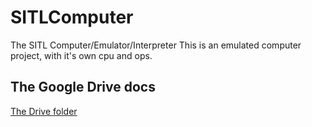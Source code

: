 # SITLComputer
The SITL Computer/Emulator/Interpreter
This is an emulated computer project, with it's own cpu and ops.

## The Google Drive docs
[The Drive folder](https://drive.google.com/open?id=11L3RwrCDTLDoGvZ0Gl-7xcqR2E37SQLh)
